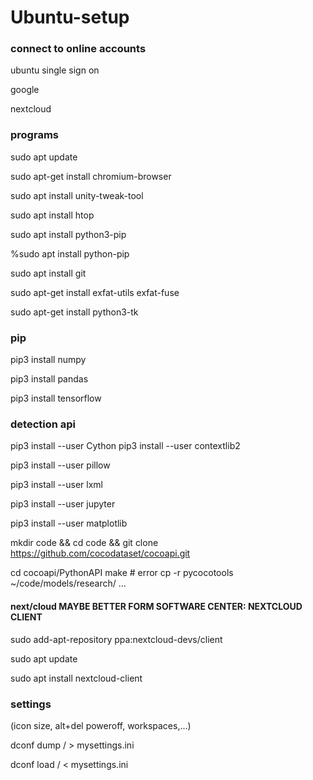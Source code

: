 # Ubuntu-setup
### connect to online accounts
ubuntu single sign on

google

nextcloud

### programs
sudo apt update

sudo apt-get install chromium-browser

sudo apt install unity-tweak-tool

sudo apt install htop

sudo apt install python3-pip

%sudo apt install python-pip

sudo apt install git

sudo apt-get install exfat-utils exfat-fuse 

sudo apt-get install python3-tk




### pip
pip3 install numpy

pip3 install pandas

pip3 install tensorflow


### detection api
pip3 install --user Cython
pip3 install --user contextlib2

pip3 install --user pillow

pip3 install --user lxml

pip3 install --user jupyter

pip3 install --user matplotlib

mkdir code && cd code && git clone https://github.com/cocodataset/cocoapi.git

cd cocoapi/PythonAPI
make # error
cp -r pycocotools ~/code/models/research/
...

#### next/cloud MAYBE BETTER FORM SOFTWARE CENTER: NEXTCLOUD CLIENT
sudo add-apt-repository ppa:nextcloud-devs/client

sudo apt update

sudo apt install nextcloud-client




### settings
(icon size, alt+del poweroff, workspaces,...)

dconf dump / > mysettings.ini

dconf load / < mysettings.ini

